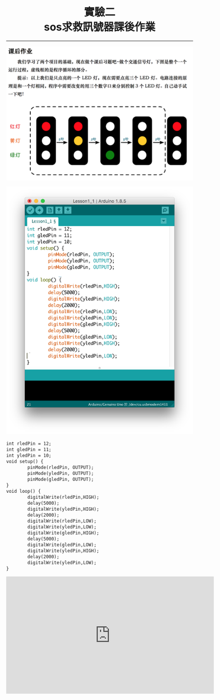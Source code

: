 <center>
<H1> 實驗二
</br>
sos求救訊號器課後作業
</br>
</h1>
</center>

---


![](https://github.com/cow2166/gitbo/blob/master/re/%E8%9E%A2%E5%B9%95%E5%BF%AB%E7%85%A7%202018-04-29%20%E4%B8%8B%E5%8D%882.29.13.png?raw=true)


![](https://github.com/cow2166/gitbo/blob/master/re/%E8%9E%A2%E5%B9%95%E5%BF%AB%E7%85%A7%202018-04-29%20%E4%B8%8B%E5%8D%885.48.25.png?raw=true)

```
int rledPin = 12;
int gledPin = 11;
int yledPin = 10;
void setup() {
        pinMode(rledPin, OUTPUT);
        pinMode(yledPin, OUTPUT);
        pinMode(gledPin, OUTPUT);
}
void loop() {
        digitalWrite(rledPin,HIGH);
        delay(5000);
        digitalWrite(yledPin,HIGH);
        delay(2000);        
        digitalWrite(rledPin,LOW);
        digitalWrite(yledPin,LOW);
        digitalWrite(gledPin,HIGH);
        delay(5000);
        digitalWrite(gledPin,LOW);
        digitalWrite(yledPin,HIGH);
        delay(2000);
        digitalWrite(yledPin,LOW); 
}
```


<iframe width="560" height="315" src="https://www.youtube.com/embed/QqQXAyj74xc" frameborder="0" allow="autoplay; encrypted-media" allowfullscreen></iframe>
